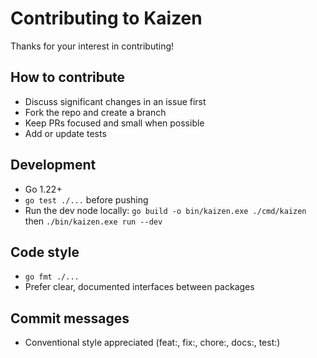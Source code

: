 # Contributing to Kaizen

Thanks for your interest in contributing!

## How to contribute

- Discuss significant changes in an issue first
- Fork the repo and create a branch
- Keep PRs focused and small when possible
- Add or update tests

## Development

- Go 1.22+
- `go test ./...` before pushing
- Run the dev node locally: `go build -o bin/kaizen.exe ./cmd/kaizen` then `./bin/kaizen.exe run --dev`

## Code style

- `go fmt ./...`
- Prefer clear, documented interfaces between packages

## Commit messages

- Conventional style appreciated (feat:, fix:, chore:, docs:, test:)
